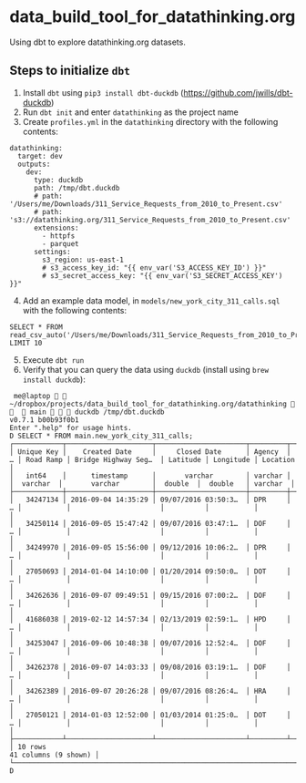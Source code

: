 # data_build_tool_for_datathinking.org
Using dbt to explore datathinking.org datasets.

## Steps to initialize `dbt`

1. Install `dbt` using `pip3 install dbt-duckdb` (https://github.com/jwills/dbt-duckdb)
2. Run `dbt init` and enter `datathinking` as the project name
3. Create `profiles.yml` in the `datathinking` directory with the following contents:

```
datathinking:
  target: dev
  outputs:
    dev:
      type: duckdb
      path: /tmp/dbt.duckdb
      # path: '/Users/me/Downloads/311_Service_Requests_from_2010_to_Present.csv'
      # path: 's3://datathinking.org/311_Service_Requests_from_2010_to_Present.csv'
      extensions:
        - httpfs
        - parquet
      settings:
        s3_region: us-east-1
        # s3_access_key_id: "{{ env_var('S3_ACCESS_KEY_ID') }}"
        # s3_secret_access_key: "{{ env_var('S3_SECRET_ACCESS_KEY') }}"
```

4. Add an example data model, in `models/new_york_city_311_calls.sql` with the following contents:

```
SELECT * FROM read_csv_auto('/Users/me/Downloads/311_Service_Requests_from_2010_to_Present.csv') LIMIT 10
```

5. Execute `dbt run`
6. Verify that you can query the data using `duckdb` (install using `brew install duckdb`):
```
 me@laptop   ~/dropbox/projects/data_build_tool_for_datathinking.org/datathinking     main    duckdb /tmp/dbt.duckdb
v0.7.1 b00b93f0b1
Enter ".help" for usage hints.
D SELECT * FROM main.new_york_city_311_calls;
┌────────────┬─────────────────────┬──────────────────────┬─────────┬───┬───────────┬──────────────────────┬──────────┬───────────┬──────────┐
│ Unique Key │    Created Date     │     Closed Date      │ Agency  │ … │ Road Ramp │ Bridge Highway Seg…  │ Latitude │ Longitude │ Location │
│   int64    │      timestamp      │       varchar        │ varchar │   │  varchar  │       varchar        │  double  │  double   │ varchar  │
├────────────┼─────────────────────┼──────────────────────┼─────────┼───┼───────────┼──────────────────────┼──────────┼───────────┼──────────┤
│   34247134 │ 2016-09-04 14:35:29 │ 09/07/2016 03:50:3…  │ DPR     │ … │           │                      │          │           │          │
│   34250114 │ 2016-09-05 15:47:42 │ 09/07/2016 03:47:1…  │ DOF     │ … │           │                      │          │           │          │
│   34249970 │ 2016-09-05 15:56:00 │ 09/12/2016 10:06:2…  │ DPR     │ … │           │                      │          │           │          │
│   27050693 │ 2014-01-04 14:10:00 │ 01/20/2014 09:50:0…  │ DOT     │ … │           │                      │          │           │          │
│   34262636 │ 2016-09-07 09:49:51 │ 09/15/2016 07:00:2…  │ DOF     │ … │           │                      │          │           │          │
│   41686038 │ 2019-02-12 14:57:34 │ 02/13/2019 02:59:1…  │ HPD     │ … │           │                      │          │           │          │
│   34253047 │ 2016-09-06 10:48:38 │ 09/07/2016 12:52:4…  │ DOF     │ … │           │                      │          │           │          │
│   34262378 │ 2016-09-07 14:03:33 │ 09/08/2016 03:19:1…  │ DOF     │ … │           │                      │          │           │          │
│   34262389 │ 2016-09-07 20:26:28 │ 09/07/2016 08:26:4…  │ HRA     │ … │           │                      │          │           │          │
│   27050121 │ 2014-01-03 12:52:00 │ 01/03/2014 01:25:0…  │ DOT     │ … │           │                      │          │           │          │
├────────────┴─────────────────────┴──────────────────────┴─────────┴───┴───────────┴──────────────────────┴──────────┴───────────┴──────────┤
│ 10 rows                                                                                                               41 columns (9 shown) │
└────────────────────────────────────────────────────────────────────────────────────────────────────────────────────────────────────────────┘
D
```